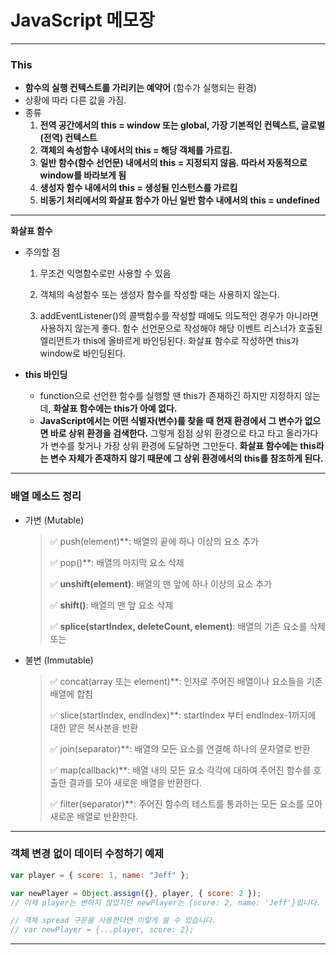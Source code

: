 # JavaScript 메모장

---

### This

- **함수의 실행 컨텍스트를 가리키는 예약어** (함수가 실행되는 환경)
- 상황에 따라 다른 값을 가짐.
- 종류
  1. **전역 공간에서의 this = window 또는 global, 가장 기본적인 컨텍스트, 글로벌(전역) 컨텍스트**
  2. **객체의 속성함수 내에서의 this = 해당 객체를 가르킴.**
  3. **일반 함수(함수 선언문) 내에서의 this = 지정되지 않음. 따라서 자동적으로 window를 바라보게 됨**
  4. **생성자 함수 내에서의 this = 생성될 인스턴스를 가르킴**
  5. **비동기 처리에서의 화살표 함수가 아닌 일반 함수 내에서의 this = undefined**

---

**화살표 함수**

- 주의할 점

  1. 무조건 익명함수로만 사용할 수 있음

  2. 객체의 속성함수 또는 생성자 함수를 작성할 때는 사용하지 않는다.

  3. addEventListener()의 콜백함수를 작성할 때에도 의도적인 경우가 아니라면 사용하지 않는게 좋다. 함수 선언문으로 작성해야 해당 이벤트 리스너가 호출된 엘리먼트가 this에 올바르게 바인딩된다. 화살표 함수로 작성하면 this가 window로 바인딩된다.

- **this 바인딩**

  - function으로 선언한 함수를 실행할 땐 this가 존재하긴 하지만 지정하지 않는데, **화살표 함수에는 this가 아예 없다.**
  - **JavaScript에서는 어떤 식별자(변수)를 찾을 때 현재 환경에서 그 변수가 없으면 바로 상위 환경을 검색한다.** 그렇게 점점 상위 환경으로 타고 타고 올라가다가 변수를 찾거나 가장 상위 환경에 도달하면 그만둔다. **화살표 함수에는 this라는 변수 자체가 존재하지 않기 때문에 그 상위 환경에서의 this를 참조하게 된다.**

---

### 배열 메소드 정리

- 가변 (Mutable)

  > ✅ push(element)\*\*: 배열의 끝에 하나 이상의 요소 추가
  >
  > ✅ pop()\*\*: 배열의 마지막 요소 삭제
  >
  > ✅ **unshift(element)**: 배열의 맨 앞에 하나 이상의 요소 추가
  >
  > ✅ **shift()**: 배열의 맨 앞 요소 삭제
  >
  > ✅ **splice(startIndex, deleteCount, element)**: 배열의 기존 요소를 삭제 또는

- 불변 (Immutable)

  > ✅ concat(array 또는 element)\*\*: 인자로 주어진 배열이나 요소들을 기존 배열에 합침
  >
  > ✅ slice(startIndex, endIndex)\*\*: startIndex 부터 endIndex-1까지에 대한 얕은 복사본을 반환
  >
  > ✅ join(separator)\*\*: 배열의 모든 요소를 연결해 하나의 문자열로 반환
  >
  > ✅ map(callback)\*\*: 배열 내의 모든 요소 각각에 대하여 주어진 함수를 호출한 결과를 모아 새로운 배열을 반환한다.
  >
  > ✅ filter(separator)\*\*: 주어진 함수의 테스트를 통과하는 모든 요소를 모아 새로운 배열로 반환한다.

---

### 객체 변경 없이 데이터 수정하기 예제

```javascript
var player = { score: 1, name: "Jeff" };

var newPlayer = Object.assign({}, player, { score: 2 });
// 이제 player는 변하지 않았지만 newPlayer는 {score: 2, name: 'Jeff'}입니다.

// 객체 spread 구문을 사용한다면 이렇게 쓸 수 있습니다.
// var newPlayer = {...player, score: 2};
```

---
